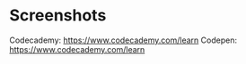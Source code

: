 # Screenshots
Codecademy: https://www.codecademy.com/learn
Codepen: https://www.codecademy.com/learn
